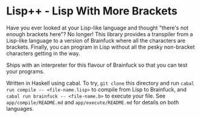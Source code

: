 # Lisp++ - Lisp With More Brackets

Have you ever looked at your Lisp-like language and thought "there's not enough brackets here"? No longer! This library provides a transpiler from a Lisp-like language to a version of Brainfuck where all the characters are brackets. Finally, you can program in Lisp without all the pesky non-bracket characters getting in the way.

Ships with an interpreter for this flavour of Brainfuck so that you can test your programs.

Written in Haskell using cabal. To try, `git clone` this directory and run `cabal run compile -- <file-name.lisp>` to compile from Lisp to Brainfuck, and `cabal run brainfuck -- <file-name.b>` to execute your file. See `app/compile/README.md` and `app/execute/README.md` for details on both languages.